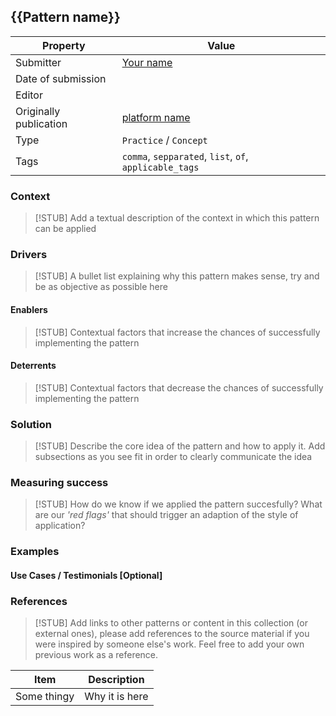 ## {{Pattern name}}

| Property               | Value                                                  |
|------------------------|--------------------------------------------------------|
| Submitter              | [Your name](http://www.github.com/your-name)           |
| Date of submission     |                                                        |
| Editor                 |                                                        |
| Originally publication | [platform name](http://link-to-platform.com)           |
| Type                   | `Practice` / `Concept`                                 |
| Tags                   | `comma`, `sepparated`, `list`, `of`, `applicable_tags` |

### Context

> [!STUB]
> Add a textual description of the context in which this pattern can be applied

### Drivers

> [!STUB]
> A bullet list explaining why this pattern makes sense,
> try and be as objective as possible here

#### Enablers

> [!STUB]
> Contextual factors that increase the chances of successfully implementing the pattern

#### Deterrents

> [!STUB]
> Contextual factors that decrease the chances of successfully implementing the pattern

### Solution

> [!STUB]
> Describe the core idea of the pattern and how to apply it.
> Add subsections as you see fit in order to clearly communicate the idea

### Measuring success

> [!STUB]
> How do we know if we applied the pattern succesfully? What are our _'red flags'_ that should
> trigger an adaption of the style of application?

### Examples

#### Use Cases / Testimonials [Optional]

### References

> [!STUB]
> Add links to other patterns or content in this collection (or external ones), please add
> references to the source material if you were inspired by someone else's work.
> Feel free to add your own previous work as a reference.

| Item        | Description    | 
|-------------|----------------|
| Some thingy | Why it is here |

